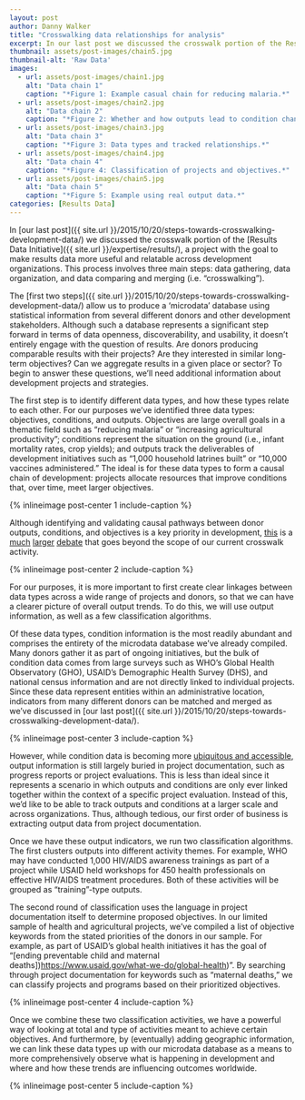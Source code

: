 ```yaml
---
layout: post
author: Danny Walker
title: "Crosswalking data relationships for analysis"
excerpt: In our last post we discussed the crosswalk portion of the Results Data Initiative, a project with the goal to make results data more useful and relatable across...
thumbnail: assets/post-images/chain5.jpg
thumbnail-alt: 'Raw Data'
images:
  - url: assets/post-images/chain1.jpg
    alt: "Data chain 1"
    caption: "*Figure 1: Example casual chain for reducing malaria.*"
  - url: assets/post-images/chain2.jpg
    alt: "Data chain 2"
    caption: "*Figure 2: Whether and how outputs lead to condition changes is still unclear.*"
  - url: assets/post-images/chain3.jpg
    alt: "Data chain 3"
    caption: "*Figure 3: Data types and tracked relationships.*"
  - url: assets/post-images/chain4.jpg
    alt: "Data chain 4"
    caption: "*Figure 4: Classification of projects and objectives.*"
  - url: assets/post-images/chain5.jpg
    alt: "Data chain 5"
    caption: "*Figure 5: Example using real output data.*"
categories: [Results Data]
---
```


In [our last post]({{ site.url }}/2015/10/20/steps-towards-crosswalking-development-data/) we discussed the crosswalk portion of the [Results Data Initiative]({{ site.url }}/expertise/results/), a project with the goal to make results data more useful and relatable across development organizations. This process involves three main steps: data gathering, data organization, and data comparing and merging (i.e. “crosswalking”).

The [first two steps]({{ site.url }}/2015/10/20/steps-towards-crosswalking-development-data/) allow us to produce a ‘microdata’ database using statistical information from several different donors and other development stakeholders. Although such a database represents a significant step forward in terms of data openness, discoverability, and usability, it doesn’t entirely engage with the question of results. Are donors producing comparable results with their projects? Are they interested in similar long-term objectives? Can we aggregate results in a given place or sector? To begin to answer these questions, we’ll need additional information about development projects and strategies.

The first step is to identify different data types, and how these types relate to each other. For our purposes we’ve identified three data types: objectives, conditions, and outputs. Objectives are large overall goals in a thematic field such as “reducing malaria” or “increasing agricultural productivity”; conditions represent the situation on the ground (i.e., infant mortality rates, crop yields); and outputs track the deliverables of development initiatives such as “1,000 household latrines built” or “10,000 vaccines administered.” The ideal is for these data types to form a causal chain of development: projects allocate resources that improve conditions that, over time, meet larger objectives.

{% inlineimage post-center 1 include-caption %}

Although identifying and validating causal pathways between donor outputs, conditions, and objectives is a key priority in development, [this](http://www.cgdev.org/page/when-will-we-ever-learn-closing-evaluation-gap) is a [much](http://www.cgdev.org/event/impact-evaluation-can-we-learn-more-better) [larger](http://www.brookings.edu/research/opinions/2011/07/26-aid-effectiveness-kharas) [debate](http://www.chrisblattman.com/documents/policy/2008.ImpactEvaluation2.DFID_talk.pdf) that goes beyond the scope of our current crosswalk activity.

{% inlineimage post-center 2 include-caption %}

For our purposes, it is more important to first create clear linkages between data types across a wide range of projects and donors, so that we can have a clearer picture of overall output trends. To do this, we will use output information, as well as a few classification algorithms.

Of these data types, condition information is the most readily abundant and comprises the entirety of the microdata database we’ve already compiled. Many donors gather it as part of ongoing initiatives, but the bulk of condition data comes from large surveys such as WHO’s Global Health Observatory (GHO), USAID’s Demographic Health Survey (DHS), and national census information and are not directly linked to individual projects. Since these data represent entities within an administrative location, indicators from many different donors can be matched and merged as we’ve discussed in [our last post]({{ site.url }}/2015/10/20/steps-towards-crosswalking-development-data/).

{% inlineimage post-center 3 include-caption %}

However, while condition data is becoming more [ubiquitous and accessible](https://www.rti.org/newsroom/news.cfm?obj=828A18D6-0E18-98ED-F515C0B1CD3922DC), output information is still largely buried in project documentation, such as progress reports or project evaluations. This is less than ideal since it represents a scenario in which outputs and conditions are only ever linked together within the context of a specific project evaluation. Instead of this, we’d like to be able to track outputs and conditions at a larger scale and across organizations. Thus, although tedious, our first order of business is extracting output data from project documentation.

Once we have these output indicators, we run two classification algorithms. The first clusters outputs into different activity themes. For example, WHO may have conducted 1,000 HIV/AIDS awareness trainings as part of a project while USAID held workshops for 450 health professionals on effective HIV/AIDS treatment procedures. Both of these activities will be grouped as “training”-type outputs.

The second round of classification uses the language in project documentation itself to determine proposed objectives. In our limited sample of health and agricultural projects, we’ve compiled a list of objective keywords from the stated priorities of the donors in our sample. For example, as part of USAID’s global health initiatives it has the goal of “[ending preventable child and maternal deaths])https://www.usaid.gov/what-we-do/global-health)”. By searching through project documentation for keywords such as “maternal deaths,” we can classify projects and programs based on their prioritized objectives.

{% inlineimage post-center 4 include-caption %}

Once we combine these two classification activities, we have a powerful way of looking at total and type of activities meant to achieve certain objectives. And furthermore, by (eventually) adding geographic information, we can link these data types up with our microdata database as a means to more comprehensively observe what is happening in development and where and how these trends are influencing outcomes worldwide.

{% inlineimage post-center 5 include-caption %}
